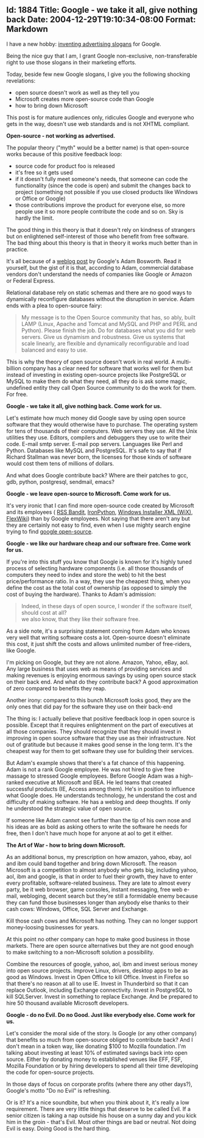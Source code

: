 Id: 1884
Title: Google - we take it all, give nothing back
Date: 2004-12-29T19:10:34-08:00
Format: Markdown
--------------
I have a new hobby: [inventing advertising
slogans](../../../2004/12/25/google-ultimate-hypocrite.html) for Google.

Being the nice guy that I am, I grant Google non-exclusive, non-transferable
right to use those slogans in their marketing efforts.

Today, beside few new Google slogans, I give you the following shocking
revelations:

-   open source doesn't work as well as they tell you
-   Microsoft creates more open-source code than Google
-   how to bring down Microsoft

This post is for mature audiences only, ridicules Google and everyone
who gets in the way, doesn't use web standards and is not XHTML
compliant.

**Open-source - not working as advertised.**

The popular theory ("myth" would be a better name) is that open-source
works because of this positive feedback loop:

-   source code for product foo is released
-   it's free so it gets used
-   if it doesn't fully meet someone's needs, that someone can code the
    functionality (since the code is open) and submit the changes back
    to project (something not possible if you use closed products like
    Windows or Office or Google)
-   those contributions improve the product for everyone else, so more
    people use it so more people contribute the code and so on. Sky is
    hardly the limit.

The good thing in this theory is that it doesn't rely on kindness
of strangers but on enlightened self-interest of those who benefit
from free software. The bad thing about this theory is that in theory
it works much better than in practice.

It's all because of a [weblog post](http://www.adambosworth.net/archives/000038.html) by
Google's Adam Bosworth. Read it yourself, but the gist
of it is that, according to Adam, commercial database vendors don't
understand the needs of companies like Google or Amazon or Federal
Express.

Relational database rely on static schemas and there are no good ways
to dynamically reconfigure databases without the disruption in service.
Adam ends with a plea to open-source fairy:

> My message is to the Open Source community that has, so ably, built
> LAMP (Linux, Apache and Tomcat and MySQL and PHP and PERL and Python).
> Please finish the job. Do for databases what you did for web servers.
> Give us dynamism and robustness. Give us systems that scale linearly,
> are flexible and dynamically reconfigurable and load balanced and
> easy to use.

This is why the theory of open source doesn't work in real world. A
multi-billion company has a clear need for software that works well
for them but instead of investing in existing open-source projects
like PostgreSQL or MySQL to make them do what they need, all they
do is ask some magic, undefined entity they call Open Source community
to do the work for them. For free.

**Google - we take it all, give nothing back. Come work for us.**

Let's estimate how much money did Google save by using open source
software that they would otherwise have to purchase. The operating
system for tens of thousands of their computers. Web servers they use.
All the Unix utilities they use. Editors, compilers and debuggers they
use to write their code. E-mail smtp server. E-mail pop servers.
Languages like Perl and Python. Databases like MySQL and PostgreSQL.
It's safe to say that if Richard Stallman was never born, the licenses
for those kinds of software would cost them tens of millions of dollars.

And what does Google contribute back? Where are their patches to gcc,
gdb, python, postgresql, sendmail, emacs?

**Google - we leave open-source to Microsoft. Come work for us.**

It's very ironic that I can find more open-source code created
by Microsoft and its employees (
[RSS Bandit](http://rssbandit.org/),
[IronPython](http://ironpython.com/),
[Windows Installer XML (WiX)](http://sourceforge.net/projects/wix/),
[FlexWiki](http://sourceforge.net/projects/flexwiki/)) than
by Google employees. Not saying that there aren't any but they are
certainly not easy to find, even when I use mighty search engine
trying to find [google
open-source](http://www.google.com/search?q=google+open-source&sourceid=mozilla-search&start=0&start=0&ie=utf-8&oe=utf-8&client=firefox-a&rls=org.mozilla:en-US:official).

**Google - we like our hardware cheap and our software free. Come
work for us.**

If you're into this stuff you know that Google is known for it's highly
tuned process of selecting hardware components (i.e. all those
thousands of computers they need to index and store the web) to hit the best
price/performance ratio. In a way, they use the cheapest thing, when
you define the cost as the total cost of ownership (as opposed to simply
the cost of buying the hardware). Thanks to Adam's admission:
> Indeed, in these days of open source, I wonder if the software
> itself, should cost at all?\
we also know, that they like their software free.

As a side note, it's a surprising statement coming from Adam who knows
very well that writing software costs a lot. Open-source doesn't
eliminate this cost, it just shift the costs and allows unlimited
number of free-riders, like Google.

I'm picking on Google, but they are not alone. Amazon, Yahoo, eBay,
aol. Any large business that uses web as means of providing services and
making revenues is enjoying enormous savings by using open source
stack on their back end. And what do they contribute back? A good
approximation of zero compared to benefits they reap.

Another irony: compared to this bunch Microsoft looks good, they
are the only ones that did pay for the software they use on their
back-end

The thing is: I actually believe that positive feedback loop in open
source is possible. Except that it requires enlightenment on the part
of executives at all those companies. They should recognize that
they should invest in improving in open source software that they
use as their infrastructure. Not out of gratitude but because it makes
good sense in the long term. It's the cheapest way for them to get
software they use for building their services.

But Adam's example shows that there's a fat chance of this happening.
Adam is not a rank Google employee. He was not hired to give free
massage to stressed Google employees. Before Google Adam was a high-ranked
executive at Microsoft and BEA. He led teams that created successful products
(IE, Access among them). He's in position to influence what Google does.
He understands technology, he understand the cost and difficulty of making
software. He has a weblog and deep thoughts. If only he understood the
strategic value of open source.

If someone like Adam cannot see further than the tip of his own nose
and his ideas are as bold as asking others to write the software
he needs for free, then I don't have much hope for anyone at
aol to get it either.

**The Art of War - how to bring down Microsoft.**

As an additional bonus, my prescription on how amazon, yahoo, ebay, aol
and ibm could band together and bring down Microsoft. The reason Microsoft
is a competition to almost anybody who gets big, including yahoo, aol,
ibm and google, is that in order to fuel their growth, they have to
enter every profitable, software-related business. They are late to
almost every party, be it web browser, game consoles, instant
messaging, free web e-mail, webloging, decent search but they're still a
formidable enemy because they can fund those businesses longer than anybody else
thanks to their cash cows: Windows, Office, SQL Server and Exchange.

Kill those cash cows and Microsoft has nothing. They can no longer
support money-loosing businesses for years.

At this point no other company can hope to make good business in those
markets. There are open source alternatives but they are not good
enough to make switching to a non-Microsoft solution a possibility.

Combine the resources of google, yahoo, aol, ibm and invest serious
money into open source projects. Improve Linux, drivers, desktop
apps to be as good as Windows. Invest in Open Office to kill Office.
Invest in Firefox so that there's no reason at all to use IE. Invest
in Thunderbird so that it can replace Outlook, including Exchange
connectivity. Invest in PostgreSQL to kill SQLServer. Invest in
something to replace Exchange. And be prepared to hire 50 thousand
available Microsoft developers.

**Google - do no Evil. Do no Good. Just like everybody else. Come work for us.**

Let's consider the moral side of the story. Is Google (or any other
company) that benefits so much from open-source obliged to contribute
back? And I don't mean in a token way, like donating $100 to Mozilla
foundation. I'm talking about investing at least 10% of estimated
savings back into open source. Either by donating money to established venues
like EFF, FSF, Mozilla Foundation or by hiring developers to spend
all their time developing the code for open-source projects.

In those days of focus on corporate profits (where there any other
days?), Google's motto "Do no Evil" is refreshing.

Or is it? It's a nice soundbite, but when you think about it, it's
really a low requirement. There are very little things that deserve
to be called Evil. If a senior citizen is taking a nap outside his house
on a sunny day and you kick him in the groin - that's
Evil. Most other things are bad or neutral. Not doing Evil is easy.
Doing Good is the hard thing.
